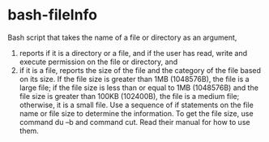 # bash-fileInfo

Bash script that takes the name of a file or directory as an argument,
1. reports if it is a directory or a file, and if the user has read, write and execute permission on the file or
directory, and
2. if it is a file, reports the size of the file and the category of the file based on its size. If the file size is
greater than 1MB (1048576B), the file is a large file; if the file size is less than or equal to 1MB (1048576B)
and the file size is greater than 100KB (102400B), the file is a medium file; otherwise, it is a small file.
Use a sequence of if statements on the file name or file size to determine the information.
To get the file size, use command du –b and command cut. Read their manual for how to use them.
